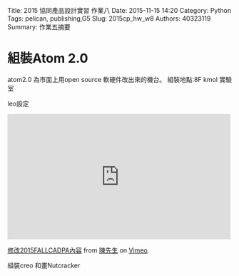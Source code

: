 Title: 2015 協同產品設計實習 作業八
Date: 2015-11-15 14:20
Category: Python
Tags: pelican, publishing,G5
Slug: 2015cp_hw_w8
Authors: 40323119
Summary: 作業五摘要


組裝Atom 2.0
============

atom2.0  為市面上用open source 軟硬件改出來的機台。
組裝地點:8F kmol 實驗室

leo設定

<iframe src="https://player.vimeo.com/video/148349503" width="500" height="281" frameborder="0" webkitallowfullscreen mozallowfullscreen allowfullscreen></iframe> <p><a href="https://vimeo.com/148349503">修改2015FALLCADPA內容</a> from <a href="https://vimeo.com/user40948986">陳先生</a> on <a href="https://vimeo.com">Vimeo</a>.</p>

組裝creo 和畫Nutcracker



